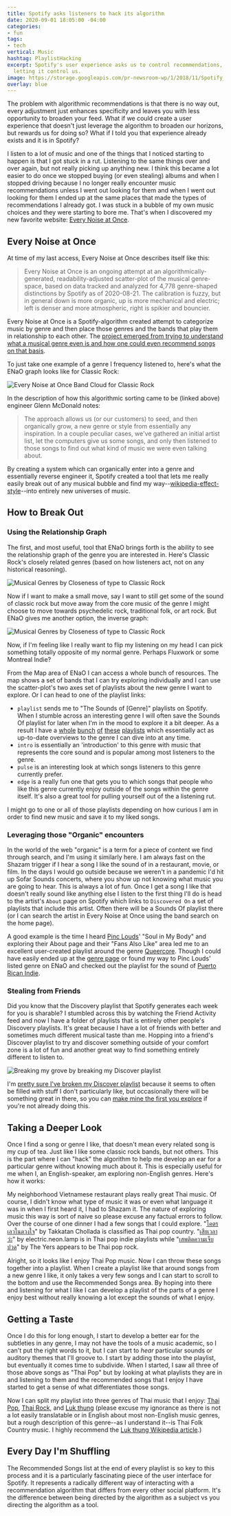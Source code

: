 ```yaml
---
title: Spotify asks listeners to hack its algorithm
date: 2020-09-01 18:05:00 -04:00
categories:
- fun
tags:
- tech
vertical: Music
hashtag: PlaylistHacking
excerpt: Spotify's user experience asks us to control recommendations, instead of
  letting it control us.
image: https://storage.googleapis.com/pr-newsroom-wp/1/2018/11/Spotify_Logo_RGB_Green.png
overlay: blue
---
```


The problem with algorithmic recommendations is that there is no way out, every adjustment just enhances specificity and leaves you with less opportunity to broaden your feed. What if we could create a user experience that doesn't just leverage the algorithm to broaden our horizons, but rewards us for doing so? What if I told you that experience already exists and it is in Spotify? 

I listen to a lot of music and one of the things that I noticed starting to happen is that I got stuck in a rut. Listening to the same things over and over again, but not really picking up anything new. I think this became a lot easier to do once we stopped buying (or even stealing) albums and when I stopped driving because I no longer really encounter music recommendations unless I went out looking for them and when I went out looking for them I ended up at the same places that made the types of recommendations I already got. I was stuck in a bubble of my own music choices and they were starting to bore me. That's when I discovered my new favorite website: [Every Noise at Once](http://everynoise.com). 

## Every Noise at Once

At time of my last access, Every Noise at Once describes itself like this:

> Every Noise at Once is an ongoing attempt at an algorithmically-generated, readability-adjusted scatter-plot of the musical genre-space, based on data tracked and analyzed for 4,778 genre-shaped distinctions by Spotify as of 2020-08-21. The calibration is fuzzy, but in general down is more organic, up is more mechanical and electric; left is denser and more atmospheric, right is spikier and bouncier.

Every Noise at Once is a Spotify-algorithm created attempt to categorize music by genre and then place those genres and the bands that play them in relationship to each other. The [project emerged from trying to understand what a musical genre even is and how one could even recommend songs on that basis](http://everynoise.com/EverynoiseIntro.pdf). 

To just take one example of a genre I frequency listened to, here's what the ENaO graph looks like for Classic Rock:

![Every Noise at Once Band Cloud for Classic Rock](../_includes/classicrock-band-space.PNG)

In the description of how this algorithmic sorting came to be (linked above) engineer Glenn McDonald notes: 

> The approach allows us (or our customers) to seed, and then organically grow, a new genre or style from essentially any inspiration. In a couple peculiar cases, we've gathered an initial artist list, let the computers give us some songs, and only then listened to those songs to find out what kind of music we were even talking about.

By creating a system which can organically enter into a genre and essentially reverse engineer it, Spotify created a tool that lets me really easily break out of any musical bubble and find my way--[wikipedia-effect-style](https://bit.ly/32hN4vJ)--into entirely new universes of music.

## How to Break Out

### Using the Relationship Graph

The first, and most useful, tool that ENaO brings forth is the ability to see the relationship graph of the genre you are interested in. Here's Classic Rock's closely related genres (based on how listeners act, not on any historical reasoning).

![Musical Genres by Closeness of type to Classic Rock](../_includes/classic-rock-sound-space.PNG)

Now if I want to make a small move, say I want to still get some of the sound of classic rock but move away from the core music of the genre I might choose to move towards psychedelic rock, traditional folk, or art rock. But ENaO gives me another option, the inverse graph: 

![Musical Genres by Closeness of type to Classic Rock](../_includes/classic-rock-inverse-sound.PNG)

Now, if I'm feeling like I really want to flip my listening on my head I can pick something totally opposite of my normal genre. Perhaps Fluxwork or some Montreal Indie?

From the Map area of ENaO I can access a whole bunch of resources. The map shows a set of bands that I can try exploring individually and I can use the scatter-plot's two axes set of playlists about the new genre I want to explore. Or I can head to one of the playlist links:

- `playlist` sends me to "The Sounds of [Genre]" playlists on Spotify. When I stumble across an interesting genre I will often save the Sounds Of playlist for later when I'm in the mood to explore it a bit deeper. As a result I have a [whole](https://open.spotify.com/playlist/1ga7kXhbcB4tsOfpZqP7UX?si=erThuQAVTlSKKmxMCTNAPw) [bunch](https://open.spotify.com/playlist/5m9ErLc15dYYCGzvrcVy8q?si=MUdGuOlGTBm1D2XkSCrC_A) [of](https://open.spotify.com/playlist/5INg0fRsoA1uYyyJwliHGS?si=GZvBDr6MQfSMHZ89zY5SjQ) [these](https://open.spotify.com/playlist/1qpcTBjAx26Xiw6ZClVVGm?si=rbc7JlryRWuiwJ8OCkassA) [playlists](https://open.spotify.com/playlist/1qpcTBjAx26Xiw6ZClVVGm?si=SdUteV0sRgW7JsXEU2bmQg) which essentially act as up-to-date overviews to the genre I can dive into at any time.
- `intro` is essentially an 'introduction' to this genre with music that represents the core sound and is popular among most listeners to the genre. 
- `pulse` is an interesting look at which songs listeners to this genre currently prefer. 
- `edge` is a really fun one that gets you to which songs that people who like this genre currently enjoy outside of the songs within the genre itself. It's also a great tool for pulling yourself out of the a listening rut.

I might go to one or all of those playlists depending on how curious I am in order to find new music and save it to my liked songs. 

### Leveraging those "Organic" encounters

In the world of the web "organic" is a term for a piece of content we find through search, and I'm using it similarly here. I am always fast on the Shazam trigger if I hear a song I like the sound of in a restaurant, movie, or film. In the days I would go outside because we weren't in a pandemic I'd hit up Sofar Sounds concerts, where you show up not knowing what music you are going to hear. This is always a lot of fun. Once I get a song I like that doesn't really sound like anything else I listen to the first thing I'll do is head to the artist's `About` page on Spotify which links to `Discovered On` a set of playlists that include this artist. Often there will be a Sounds Of playlist there (or I can search the artist in Every Noise at Once using the band search on the home page).

A good example is the time I heard [Pinc Louds](https://open.spotify.com/artist/5G4Nw3oz2lzx4gneIDs3YX?si=QudiVNJ8TtGArdx7EPxS9w)' "Soul in My Body" and exploring their About page and their "Fans Also Like" area led me to an excellent user-created playlist around the genre [Queercore](https://open.spotify.com/playlist/35kaiqB2MRyWSTs9fZfxIE?si=OYpl6hWtSkCN3rzkoNVCtQ). Though I could have easily ended up at the [genre page](http://everynoise.com/engenremap-queercore.html) or found my way to Pinc Louds' listed genre on ENaO and checked out the playlist for the sound of [Puerto Rican Indie](https://open.spotify.com/playlist/6RvOIQPUfQg7kGde06Wdas?si=J5XR5KPYS56UD4AFdcBYRQ).

### Stealing from Friends

Did you know that the Discovery playlist that Spotify generates each week for you is sharable? I stumbled across this by watching the Friend Activity feed and now I have a folder of playlists that is entirely other people's Discovery playlists. It's great because I have a lot of friends with better and sometimes much different musical taste than me. Hopping into a friend's Discover playlist to try and discover something outside of your comfort zone is a lot of fun and another great way to find something entirely different to listen to. 

![Breaking my grove by breaking my Discover playlist](https://media1.tenor.com/images/f2688dbd3ace6baed89be514193dfba7/tenor.gif?itemid=14993711)

I'm [pretty sure I've broken my Discover playlist](https://twitter.com/Chronotope/status/1000748313963089921) because it seems to often be filled with stuff I don't particularly like, but occasionally there will be something great in there, so you can [make mine the first you explore](https://open.spotify.com/playlist/37i9dQZEVXcEWUzYxxxhEC?si=Fipy_U5nSGKKuYtoi4HQXw) if you're not already doing this.

## Taking a Deeper Look

Once I find a song or genre I like, that doesn't mean every related song is my cup of tea. Just like I like some classic rock bands, but not others. This is the part where I can "hack" the algorithm to help me develop an ear for a particular genre without knowing much about it. This is especially useful for me when I, an English-speaker, am exploring non-English genres. Here's how it works: 

My neighborhood Vietnamese restaurant plays really great Thai music. Of course, I didn't know what type of music it was or even what language it was in when I first heard it, I had to Shazam it. The nature of exploring music this way is sort of naive so please excuse any factual errors to follow. Over the course of one dinner I had a few songs that I could explore. "[โคตรเลวในดวงใจ](https://open.spotify.com/album/4qTYvKGgpzAv8RZ7xlriKb?highlight=spotify:track:2PVLzzBM6KslHNMtxBYV3A)" by Takkatan Chollada is classified as Thai pop country. "[เสียเวลาว่ะ](https://open.spotify.com/track/1CxiMGrvmnbLjaetq7SKhN?si=io8zyGfeRnuDTWbZtlYUEQ)" by electric.neon.lamp is in Thai pop indie playlists while "[เสพติดความเจ็บปวด](https://open.spotify.com/track/0vUIzJuMzRAiPUn9xTyAzi?si=hRhlmYGgRbmdYIN5CJDxmw)" by The Yers appears to be Thai pop rock. 

Alright, so it looks like I enjoy Thai Pop music. Now I can throw these songs together into a playlist. When I create a playlist like that around songs from a new genre I like, it only takes a very few songs and I can start to scroll to the bottom and use the Recommended Songs area. By hoping into there and listening for what I like I can develop a playlist of the parts of a genre I enjoy best without really knowing a lot except the sounds of what I enjoy. 

## Getting a Taste

Once I do this for long enough, I start to develop a better ear for the subtleties in any genre, I may not have the tools of a music academic, so I can't put the right words to it, but I can start to *hear* particular sounds or auditory themes that I'll groove to. I start by adding those into the playlist, but eventually it comes time to subdivide. When I started, I saw all three of those above songs as "Thai Pop" but by looking at what playlists they are in and listening to them and the recommended songs that I enjoy I have started to get a sense of what differentiates those songs. 

Now I can split my playlist into three genres of Thai music that I enjoy: [Thai Pop](https://open.spotify.com/playlist/3yJyMaXnoA9iEXto8cjqOf?si=hm0HVXqRTvy2JU6Fa5WSKQ), [Thai Rock](https://open.spotify.com/playlist/5bxHbqPqbhD6P0iZqD9TXt?si=BAbjijwdRDC6qRpafRbK2w), and [Luk thung](https://open.spotify.com/playlist/3ZgqvMI5bKyVeES6LGxgtN?si=8VQrMJjfSEGZKanAUdwJBQ) (please excuse my ignorance as there is not a lot easily translatable or in English about most non-English music genres, but a rough description of this genre--as I understand it--is Thai Folk Country music. I highly recommend the [Luk thung Wikipedia article](https://en.wikipedia.org/wiki/Luk_thung).)

## Every Day I'm Shuffling

The Recommended Songs list at the end of every playlist is so key to this process and it is a particularly fascinating piece of the user interface for Spotify. It represents a radically different way of interacting with a recommendation algorithm that differs from every other social platform. It's the difference between being directed by the algorithm as a subject vs you directing the algorithm as a tool. 